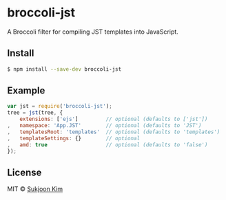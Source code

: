 # broccoli-jst

A Broccoli filter for compiling JST templates into JavaScript.


## Install

```bash
$ npm install --save-dev broccoli-jst
```


## Example

```js
var jst = require('broccoli-jst');
tree = jst(tree, {
    extensions: ['ejs']         // optional (defaults to ['jst'])
,   namespace: 'App.JST'        // optional (defaults to 'JST')
,   templatesRoot: 'templates'  // optional (defaults to 'templates')
,   templateSettings: {}        // optional
,   amd: true                   // optional (defaults to 'false')
});
```


## License

MIT © [Sukjoon Kim](http://usefulparadigm.com)

